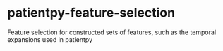 # patientpy-feature-selection
Feature selection for constructed sets of features, such as the temporal expansions used in patientpy
